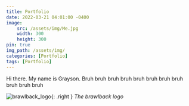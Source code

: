 ```yaml
---
title: Portfolio
date: 2022-03-21 04:01:00 -0400
image: 
    src: /assets/img/Me.jpg
    width: 300
    height: 300
pin: true
img_path: /assets/img/
categories: [Portfolio]
tags: [Portfolio]
---
```



Hi there. My name is Grayson. Bruh bruh bruh bruh bruh bruh bruh bruh bruh bruh bruh

![brawlback_logo](brawlback_logo.png){: .right }
_The brawlback logo_

